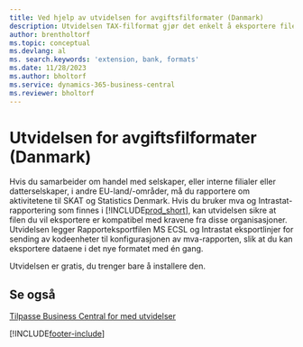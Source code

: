 ```yaml
---
title: Ved hjelp av utvidelsen for avgiftsfilformater (Danmark)
description: Utvidelsen TAX-filformat gjør det enkelt å eksportere filer som er formatert på forhånd for å oppfylle bankens krav til elektroniske innsendinger.
author: brentholtorf
ms.topic: conceptual
ms.devlang: al
ms. search.keywords: 'extension, bank, formats'
ms.date: 11/28/2023
ms.author: bholtorf
ms.service: dynamics-365-business-central
ms.reviewer: bholtorf
---
```


# Utvidelsen for avgiftsfilformater (Danmark)
Hvis du samarbeider om handel med selskaper, eller interne filialer eller datterselskaper, i andre EU-land/-områder, må du rapportere om aktivitetene til SKAT og Statistics Denmark. Hvis du bruker mva og Intrastat-rapportering som finnes i [!INCLUDE[prod_short](includes/prod_short.md)], kan utvidelsen sikre at filen du vil eksportere er kompatibel med kravene fra disse organisasjoner. Utvidelsen legger Rapporteksportfilen MS ECSL og Intrastat eksportlinjer for sending av kodeenheter til konfigurasjonen av mva-rapporten, slik at du kan eksportere dataene i det nye formatet med én gang.

Utvidelsen er gratis, du trenger bare å installere den.

## Se også
[Tilpasse Business Central for med utvidelser](ui-extensions.md)


[!INCLUDE[footer-include](includes/footer-banner.md)]